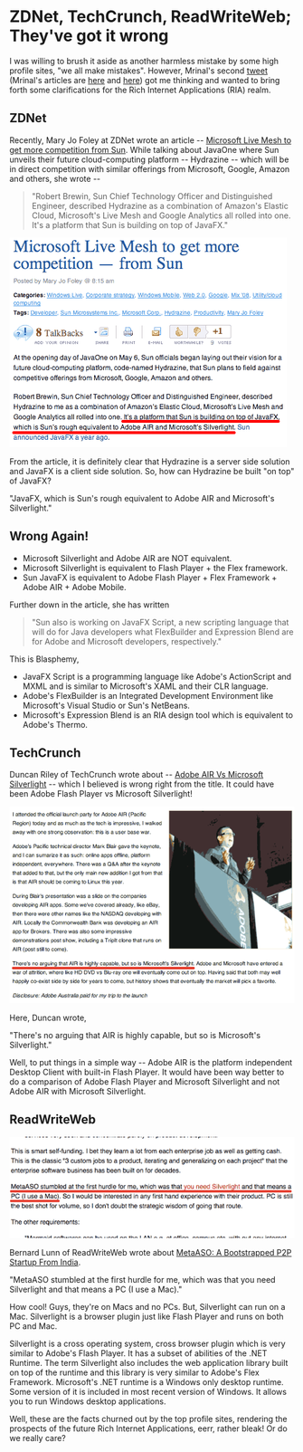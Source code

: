 # ZDNet, TechCrunch, ReadWriteWeb; They've got it wrong
I was willing to brush it aside as another harmless mistake by some high profile sites, "we all make mistakes". However, Mrinal's second <a href="http://twitter.com/mrinalwadhwa/statuses/807789362">tweet</a> (Mrinal's articles are <a href="http://weblog.mrinalwadhwa.com/2008/05/09/a-list-bloggers-confused-about-rich-internet-application-technologies/">here</a> and <a href="http://weblog.mrinalwadhwa.com/2008/05/10/latest-example-readwriteweb-a-list-bloggers-are-so-confused-about-ria-technologies/">here</a>) got me thinking and wanted to bring forth some clarifications for the Rich Internet Applications (RIA) realm.

## ZDNet

Recently, Mary Jo Foley at ZDNet wrote an article -- <a href="http://blogs.zdnet.com/microsoft/?p=1382">Microsoft Live Mesh to get more competition from Sun</a>. While talking about JavaOne where Sun unveils their future cloud-computing platform -- Hydrazine -- which will be in direct competition with similar offerings from Microsoft, Google, Amazon and others, she wrote -- 

> "Robert Brewin, Sun Chief Technology Officer and Distinguished Engineer, described Hydrazine as a combination of Amazon's Elastic Cloud, Microsoft's Live Mesh and Google Analytics all rolled into one. It's a platform that Sun is building on top of JavaFX."

![ZDNet's wrong interpretation on JavaFX, Adobe AIR and Microsoft Silverlight)](/static/2008/zdnet-wrong-on-ria.png)

From the article, it is definitely clear that Hydrazine is a server side solution and JavaFX is a client side solution. So, how can Hydrazine be built "on top" of JavaFX?

"JavaFX, which is Sun's rough equivalent to Adobe AIR and Microsoft's Silverlight."

## Wrong Again!

- Microsoft Silverlight and Adobe AIR are NOT equivalent.
- Microsoft Silverlight is equivalent to Flash Player + the Flex framework.
- Sun JavaFX is equivalent to Adobe Flash Player + Flex Framework + Adobe AIR + Adobe Mobile.

Further down in the article, she has written

> "Sun also is working on JavaFX Script, a new scripting language that will do for Java developers what  FlexBuilder and Expression Blend are for Adobe and Microsoft developers, respectively."

This is Blasphemy,

- JavaFX Script is a programming language like Adobe's ActionScript and MXML and is similar to Microsoft's XAML  and their CLR language.
- Adobe's FlexBuilder is an Integrated Development Environment like Microsoft's Visual Studio or Sun's NetBeans.
- Microsoft's Expression Blend is an RIA design tool which is equivalent to Adobe's Thermo.

## TechCrunch

Duncan Riley of TechCrunch wrote about -- <a href="http://www.techcrunch.com/2008/02/26/adobe-air-vs-microsoft-silverlight-its-all-about-numbers/">Adobe AIR Vs Microsoft Silverlight</a> -- which I believed is wrong right from the title. It could have been Adobe Flash Player vs Microsoft Silverlight!

![Techcrunch's wrong interpretation on comparing Adobe AIR to Microsoft Silverlight)](/static/2008/techcrunch-wrong-on-ria.png)

Here, Duncan wrote,

"There's no arguing that AIR is highly capable, but so is Microsoft's Silverlight."

Well, to put things in a simple way -- Adobe AIR is the platform independent Desktop Client with built-in Flash Player. It would have been way better to do a comparison of Adobe Flash Player and Microsoft Silverlight and not Adobe AIR with Microsoft Silverlight.

## ReadWriteWeb

![ReadWriteWeb's thinks they cannot run Silverlight because they're on Macs)](/static/2008/rww-wrong-on-ria.png)

Bernard Lunn of ReadWriteWeb wrote about <a href="http://www.readwriteweb.com/archives/metaaso.php">MetaASO: A Bootstrapped P2P Startup From India</a>.

"MetaASO stumbled at the first hurdle for me, which was that you need Silverlight and that means a PC (I use a Mac)."

How cool! Guys, they're on Macs and no PCs. But, Silverlight can run on a Mac. Silverlight is a browser plugin just like Flash Player and runs on both PC and Mac.

Silverlight is a cross operating system, cross browser plugin which is very similar to Adobe's Flash Player. It has a subset of abilities of the .NET Runtime. The term Silverlight also includes the web application library built on top of the runtime and this library is very similar to Adobe's Flex Framework. Microsoft's .NET runtime is a Windows only desktop runtime. Some version of it is included in most recent version of Windows. It allows you to run Windows desktop applications.

Well, these are the facts churned out by the top profile sites, rendering the prospects of the future Rich Internet Applications, eerr, rather bleak! Or do we really care?

